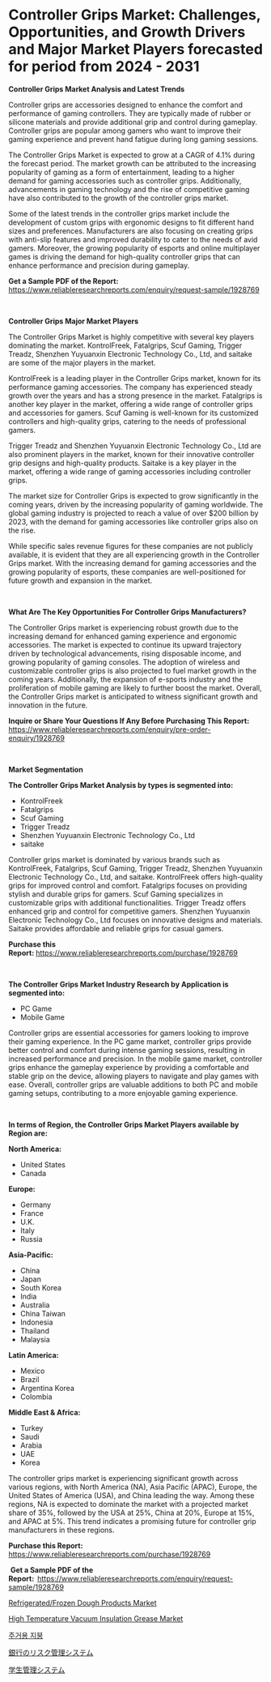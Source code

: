 <p><h1>Controller Grips Market: Challenges, Opportunities, and Growth Drivers and Major Market Players forecasted for period from 2024 - 2031</h1></p><p><strong>Controller Grips Market Analysis and Latest Trends</strong></p>
<p><p>Controller grips are accessories designed to enhance the comfort and performance of gaming controllers. They are typically made of rubber or silicone materials and provide additional grip and control during gameplay. Controller grips are popular among gamers who want to improve their gaming experience and prevent hand fatigue during long gaming sessions.</p><p>The Controller Grips Market is expected to grow at a CAGR of 4.1% during the forecast period. The market growth can be attributed to the increasing popularity of gaming as a form of entertainment, leading to a higher demand for gaming accessories such as controller grips. Additionally, advancements in gaming technology and the rise of competitive gaming have also contributed to the growth of the controller grips market.</p><p>Some of the latest trends in the controller grips market include the development of custom grips with ergonomic designs to fit different hand sizes and preferences. Manufacturers are also focusing on creating grips with anti-slip features and improved durability to cater to the needs of avid gamers. Moreover, the growing popularity of esports and online multiplayer games is driving the demand for high-quality controller grips that can enhance performance and precision during gameplay.</p></p>
<p><strong>Get a Sample PDF of the Report:&nbsp;</strong> <a href="https://www.reliableresearchreports.com/enquiry/request-sample/1928769">https://www.reliableresearchreports.com/enquiry/request-sample/1928769</a></p>
<p>&nbsp;</p>
<p><strong>Controller Grips Major Market Players</strong></p>
<p><p>The Controller Grips Market is highly competitive with several key players dominating the market. KontrolFreek, Fatalgrips, Scuf Gaming, Trigger Treadz, Shenzhen Yuyuanxin Electronic Technology Co., Ltd, and saitake are some of the major players in the market.</p><p>KontrolFreek is a leading player in the Controller Grips market, known for its performance gaming accessories. The company has experienced steady growth over the years and has a strong presence in the market. Fatalgrips is another key player in the market, offering a wide range of controller grips and accessories for gamers. Scuf Gaming is well-known for its customized controllers and high-quality grips, catering to the needs of professional gamers.</p><p>Trigger Treadz and Shenzhen Yuyuanxin Electronic Technology Co., Ltd are also prominent players in the market, known for their innovative controller grip designs and high-quality products. Saitake is a key player in the market, offering a wide range of gaming accessories including controller grips.</p><p>The market size for Controller Grips is expected to grow significantly in the coming years, driven by the increasing popularity of gaming worldwide. The global gaming industry is projected to reach a value of over $200 billion by 2023, with the demand for gaming accessories like controller grips also on the rise.</p><p>While specific sales revenue figures for these companies are not publicly available, it is evident that they are all experiencing growth in the Controller Grips market. With the increasing demand for gaming accessories and the growing popularity of esports, these companies are well-positioned for future growth and expansion in the market.</p></p>
<p>&nbsp;</p>
<p><strong>What Are The Key Opportunities For Controller Grips Manufacturers?</strong></p>
<p><p>The Controller Grips market is experiencing robust growth due to the increasing demand for enhanced gaming experience and ergonomic accessories. The market is expected to continue its upward trajectory driven by technological advancements, rising disposable income, and growing popularity of gaming consoles. The adoption of wireless and customizable controller grips is also projected to fuel market growth in the coming years. Additionally, the expansion of e-sports industry and the proliferation of mobile gaming are likely to further boost the market. Overall, the Controller Grips market is anticipated to witness significant growth and innovation in the future.</p></p>
<p><strong>Inquire or Share Your Questions If Any Before Purchasing This Report:</strong> <a href="https://www.reliableresearchreports.com/enquiry/pre-order-enquiry/1928769">https://www.reliableresearchreports.com/enquiry/pre-order-enquiry/1928769</a></p>
<p>&nbsp;</p>
<p><strong>Market Segmentation</strong></p>
<p><strong>The Controller Grips Market Analysis by types is segmented into:</strong></p>
<p><ul><li>KontrolFreek</li><li>Fatalgrips</li><li>Scuf Gaming</li><li>Trigger Treadz</li><li>Shenzhen Yuyuanxin Electronic Technology Co., Ltd</li><li>saitake</li></ul></p>
<p><p>Controller grips market is dominated by various brands such as KontrolFreek, Fatalgrips, Scuf Gaming, Trigger Treadz, Shenzhen Yuyuanxin Electronic Technology Co., Ltd, and saitake. KontrolFreek offers high-quality grips for improved control and comfort. Fatalgrips focuses on providing stylish and durable grips for gamers. Scuf Gaming specializes in customizable grips with additional functionalities. Trigger Treadz offers enhanced grip and control for competitive gamers. Shenzhen Yuyuanxin Electronic Technology Co., Ltd focuses on innovative designs and materials. Saitake provides affordable and reliable grips for casual gamers.</p></p>
<p><strong>Purchase this Report:&nbsp;</strong><a href="https://www.reliableresearchreports.com/purchase/1928769">https://www.reliableresearchreports.com/purchase/1928769</a></p>
<p>&nbsp;</p>
<p><strong>The Controller Grips Market Industry Research by Application is segmented into:</strong></p>
<p><ul><li>PC Game</li><li>Mobile Game</li></ul></p>
<p><p>Controller grips are essential accessories for gamers looking to improve their gaming experience. In the PC game market, controller grips provide better control and comfort during intense gaming sessions, resulting in increased performance and precision. In the mobile game market, controller grips enhance the gameplay experience by providing a comfortable and stable grip on the device, allowing players to navigate and play games with ease. Overall, controller grips are valuable additions to both PC and mobile gaming setups, contributing to a more enjoyable gaming experience.</p></p>
<p>&nbsp;</p>
<p><strong>In terms of Region, the Controller Grips Market Players available by Region are:</strong></p>
<p>
    <p> <strong> North America: </strong>
        <ul>
            <li>United States</li>
            <li>Canada</li>
        </ul>
        </p> 
    <p> <strong> Europe: </strong>
        <ul>
            <li>Germany</li>
            <li>France</li>
            <li>U.K.</li>
            <li>Italy</li>
            <li>Russia</li>
        </ul>
        </p> 
    <p> <strong> Asia-Pacific: </strong>
        <ul>
            <li>China</li>
            <li>Japan</li>
            <li>South Korea</li>
            <li>India</li>
            <li>Australia</li>
            <li>China Taiwan</li>
            <li>Indonesia</li>
            <li>Thailand</li>
            <li>Malaysia</li>
        </ul>
        </p> 
    <p> <strong> Latin America: </strong>
        <ul>
            <li>Mexico</li>
            <li>Brazil</li>
            <li>Argentina Korea</li>
            <li>Colombia</li>
        </ul>
        </p> 
    <p> <strong> Middle East & Africa: </strong>
        <ul>
            <li>Turkey</li>
            <li>Saudi</li>
            <li>Arabia</li>
            <li>UAE</li>
            <li>Korea</li>
        </ul>
    </p>
    </p>
<p><p>The controller grips market is experiencing significant growth across various regions, with North America (NA), Asia Pacific (APAC), Europe, the United States of America (USA), and China leading the way. Among these regions, NA is expected to dominate the market with a projected market share of 35%, followed by the USA at 25%, China at 20%, Europe at 15%, and APAC at 5%. This trend indicates a promising future for controller grip manufacturers in these regions.</p></p>
<p><strong>Purchase this Report: </strong><a href="https://www.reliableresearchreports.com/purchase/1928769">https://www.reliableresearchreports.com/purchase/1928769</a></p>
<p>&nbsp;<strong>Get a Sample PDF of the Report:&nbsp;&nbsp;</strong><a href="https://www.reliableresearchreports.com/enquiry/request-sample/1928769">https://www.reliableresearchreports.com/enquiry/request-sample/1928769</a></p>
<p><strong></strong></p>
<p><p><a href="https://github.com/biheemgalvinlouises6hokrh3h/Market-Research-Report-List-1/blob/main/refrigeratedfrozen-dough-products-market.md">Refrigerated/Frozen Dough Products Market</a></p><p><a href="https://issuu.com/reportprime-2/docs/high-temperature-vacuum-insulation-grease-market-s">High Temperature Vacuum Insulation Grease Market</a></p><p><a href="https://medium.com/@yss452611770/%EC%A3%BC%ED%83%9D-%EC%A7%80%EB%B6%95-%EC%8B%9C%EC%9E%A5-%EA%B7%9C%EB%AA%A8-%EB%B0%8F-%EC%8B%9C%EC%9E%A5-%EB%8F%99%ED%96%A5-%EC%99%84%EB%B2%BD%ED%95%9C-%EC%82%B0%EC%97%85-%EA%B0%9C%EC%9A%94-2024%EB%85%84%EB%B6%80%ED%84%B0-2031%EB%85%84-f944ca738e22">주거용 지붕</a></p><p><a href="https://medium.com/@juan.colorado_15/%E9%8A%80%E8%A1%8C%E6%A5%AD%E3%81%AE%E3%83%AA%E3%82%B9%E3%82%AF%E7%AE%A1%E7%90%86%E3%82%B7%E3%82%B9%E3%83%86%E3%83%A0%E5%B8%82%E5%A0%B4%E3%83%AC%E3%83%9D%E3%83%BC%E3%83%88%E3%81%AF-%E3%81%93%E3%81%AE%E5%B8%82%E5%A0%B4%E3%81%AE%E6%9C%80%E6%96%B0%E3%81%AE%E3%83%88%E3%83%AC%E3%83%B3%E3%83%89%E3%81%A8%E6%88%90%E9%95%B7%E6%A9%9F%E4%BC%9A%E3%82%92%E6%98%8E%E3%82%89%E3%81%8B%E3%81%AB%E3%81%97%E3%81%A6%E3%81%84%E3%81%BE%E3%81%99-df35aa611fcc">銀行のリスク管理システム</a></p><p><a href="https://medium.com/@rosario_ramirez1996/%E5%AD%A6%E7%94%9F%E7%AE%A1%E7%90%86%E3%82%B7%E3%82%B9%E3%83%86%E3%83%A0%E5%B8%82%E5%A0%B4%E3%83%AC%E3%83%9D%E3%83%BC%E3%83%88%E3%81%AF-%E3%81%93%E3%81%AE%E5%B8%82%E5%A0%B4%E3%81%AE%E6%9C%80%E6%96%B0%E3%83%88%E3%83%AC%E3%83%B3%E3%83%89%E3%81%A8%E6%88%90%E9%95%B7%E6%A9%9F%E4%BC%9A%E3%82%92%E6%98%8E%E3%82%89%E3%81%8B%E3%81%AB%E3%81%97%E3%81%A6%E3%81%84%E3%81%BE%E3%81%99-fe6302ce01b0">学生管理システム</a></p></p>